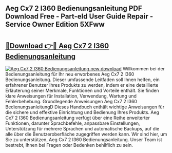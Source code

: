 ## Aeg Cx7 2 I360 Bedienungsanleitung PDF Download Free - Part-eId User Guide Repair - Service Owner Edition 5XFww

# <h2><a href="http://df21sn.blite.top/?on=Aeg+Cx7+2+I360+Bedienungsanleitung">🔗Download 👉🔴 Aeg Cx7 2 I360 Bedienungsanleitung</a></h2>

[![Aeg Cx7 2 I360 Bedienungsanleitung new download](https://i.imgur.com/lujVjoI.png)](http://df21sn.blite.top/?on=Aeg+Cx7+2+I360+Bedienungsanleitung)
Willkommen bei der Bedienungsanleitung für Ihr neu erworbenes Aeg Cx7 2 I360 Bedienungsanleitung. Dieser umfassende Leitfaden soll Ihnen helfen, ein erfahrener Benutzer Ihres Produkts zu werden, indem er eine detaillierte Erläuterung seiner Merkmale, Funktionen und Vorteile enthält. Sie finden klare Anweisungen für Installation, Verwendung, Wartung und Fehlerbehebung. Grundlegende Anweisungen Aeg Cx7 2 I360 BedienungsanleitungD Dieses Handbuch enthält wichtige Anweisungen für die sichere und effektive Einrichtung und Bedienung Ihres Produkts. Aeg Cx7 2 I360 Bedienungsanleitung verfügt über eine Reihe erweiterter Funktionen, darunter Sprachbefehle, anpassbare Einstellungen, Unterstützung für mehrere Sprachen und automatische Backups, auf die alle über die Benutzeroberfläche zugegriffen werden kann. Wir sind hier, um Sie zu unterstützen, Aeg Cx7 2 I360 Bedienungsanleitung. Unser Team ist bestrebt, Ihnen bei Fragen oder Bedenken behilflich zu sein.
